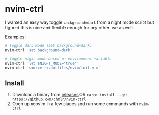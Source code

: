 # nvim-ctrl

I wanted an easy way toggle `background=dark` from a night mode script but figured this is nice and flexible enough for any other use as well.

Examples:

```sh
# Toggle dark mode (set background=dark)
nvim-ctrl 'set background=dark'

# Toggle night mode based on environment variable
nvim-ctrl 'let $NIGHT_MODE="true"'
nvim-ctrl 'source ~/.dotfiles/nvim/init.vim`
```

## Install

1. Download a binary from [releases](https://github.com/chmln/nvim-ctrl/releases)
OR
`cargo install --git https://github.com/chmln/nvim-ctrl`
2. Open up neovim in a few places and run some commands with `nvim-ctrl`
